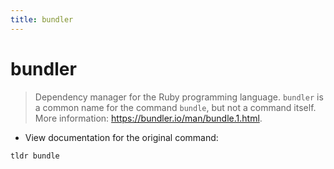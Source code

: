 ```yaml
---
title: bundler
---
```

# bundler

> Dependency manager for the Ruby programming language.
> `bundler` is a common name for the command `bundle`, but not a command itself.
> More information: <https://bundler.io/man/bundle.1.html>.

- View documentation for the original command:

`tldr bundle`
